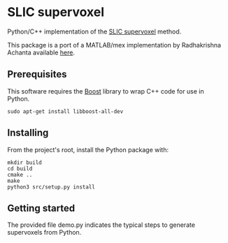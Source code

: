 # SLIC supervoxel
Python/C++ implementation of the [SLIC supervoxel](http://ivrl.epfl.ch/research/superpixels) method.

This package is a port of a MATLAB/mex implementation by Radhakrishna Achanta available [here](http://ivrl.epfl.ch/files/content/sites/ivrg/files/supplementary_material/RK_SLICsuperpixels/SLIC_mex.zip).

## Prerequisites

This software requires the
[Boost](http://www.boost.org/) library to wrap C++ code for use in Python.

```
sudo apt-get install libboost-all-dev
```

## Installing

From the project's root, install the Python package with:
```
mkdir build
cd build
cmake ..
make
python3 src/setup.py install
```

## Getting started

The provided file demo.py indicates the typical steps to generate supervoxels from Python.
